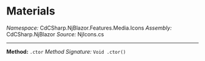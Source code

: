 # Materials

*Namespace:* CdCSharp.NjBlazor.Features.Media.Icons
*Assembly:* CdCSharp.NjBlazor
*Source:* NjIcons.cs


---

**Method:** `.ctor`
*Method Signature:* `Void .ctor()`

